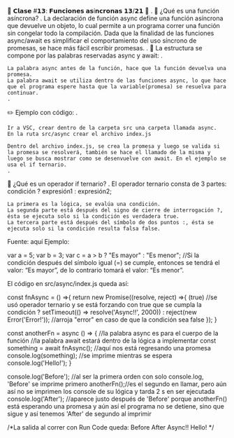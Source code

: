 🎢 𝗖𝗹𝗮𝘀𝗲 #𝟭𝟯: 𝗙𝘂𝗻𝗰𝗶𝗼𝗻𝗲𝘀 𝗮𝘀í𝗻𝗰𝗿𝗼𝗻𝗮𝘀 𝟭𝟯/𝟮𝟭 🎢
.
🔁 ¿Qué es una función asíncrona?
.
La declaración de función async define una función asíncrona que devuelve un objeto, lo cual permite a un programa correr una función sin congelar todo la compilación.
Dada que la finalidad de las funciones async/await es simplificar el comportamiento del uso síncrono de promesas, se hace más fácil escribir promesas.
.
🔏 La estructura se compone por las palabras reservadas async y await:
.

    La palabra async antes de la función, hace que la función devuelva una promesa.
    La palabra await se utiliza dentro de las funciones async, lo que hace que el programa espere hasta que la variable(promesa) se resuelva para continuar.
    .

✏️ Ejemplo con código:
.

    Ir a VSC, crear dentro de la carpeta src una carpeta llamada async.
    En la ruta src/async crear el archivo index.js

    Dentro del archivo index.js, se crea la promesa y luego se valida si la promesa se resolverá, también se hace el llamado de la misma y luego se busca mostrar como se desenvuelve con await. En el ejemplo se usa el if ternario.
    .

🚥 ¿Qué es un operador if ternario?
.
El operador ternario consta de 3 partes: condición ? expresión1 : expresión2;

    La primera es la lógica, se evalúa una condición.
    La segunda parte está después del signo de cierre de interrogación ?, ésta se ejecuta solo si la condición es verdadera true.
    La tercera parte está después del símbolo de dos puntos :, ésta se ejecuta solo si la condición resulta falsa false.

Fuente: aquí
Ejemplo:

var a = 5;
var b = 3;
var c = a > b ? "Es mayor" : "Es menor";
//Si la condición después del símbolo igual (=) se cumple, entonces se tendrá el valor: “Es mayor”, de lo contrario tomará el valor: “Es menor”.

El código en src/async/index.js queda así:

const fnAsync = () =>{
    return new Promise((resolve, reject) =>{
        (true) //se usó operador ternario y se está forzando con true que se cumpla la condición
            ? setTimeout(() => resolve('Async!!', 2000))
            : reject(new Error('Error!')); //arroja "error" en caso de que la condición sea false
    });
}

const anotherFn = async () => { //la palabra async es para el cuerpo de la función
    //la palabra await estará dentro de la lógica a implementar
    const something = await fnAsync(); //aquí nos está regresando una promesa
    console.log(something); //se imprime mientras se espera
    console.log('Hello!');
}

console.log('Before'); //al ser la primera orden con solo console.log, 'Before' se imprime primero
anotherFn();//es el segundo en llamar, pero aún así no se imprimen los console de su lógica y tarda 2 s en ser ejecutada
console.log('After'); //aparece justo después de 'Before' porque anotherFn() está esperando una promesa y aún así el programa no se detiene, sino que sigue y así tenemos 'After' de segundo al imprimir

/*La salida al correr con Run Code queda:
Before
After
Async!!
Hello!
*/
